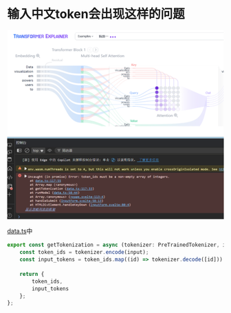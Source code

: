 # 输入中文token会出现这样的问题
![alt text](image.png)

[data.ts](../src/utils/data.ts)中
```js
export const getTokenization = async (tokenizer: PreTrainedTokenizer, input: string) => {
	const token_ids = tokenizer.encode(input);
	const input_tokens = token_ids.map((id) => tokenizer.decode([id])).flat();

	return {
		token_ids,
		input_tokens
	};
};
```